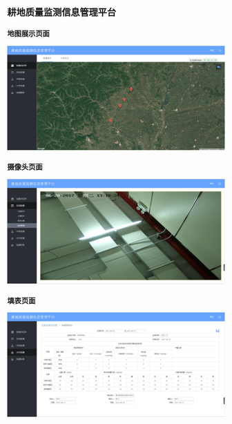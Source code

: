 ## 耕地质量监测信息管理平台

### 地图展示页面
![地图展示页面](/images/1.png "地图展示页面")

### 摄像头页面
![摄像头页面](/images/2.png "摄像头页面")

### 填表页面
![填表页面](/images/3.png "填表页面")
